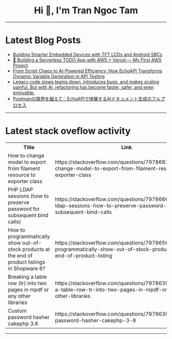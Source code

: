 <h1 align="center">Hi 👋, I'm Tran Ngoc Tam</h1>

---

# Latest Blog Posts 
<!-- BLOG-POST-LIST:START -->
- [Building Smarter Embedded Devices with TFT LCDs and Android SBCs](https://dev.to/lauraaa/building-smarter-embedded-devices-with-tft-lcds-and-android-sbcs-25ke)
- [🚀 Building a Serverless TODO App with AWS + Vercel — My First AWS Project](https://dev.to/balaji_sivakumar_e7a4b07a/building-a-serverless-todo-app-with-aws-vercel-my-first-aws-project-1h1m)
- [From Script Chaos to AI-Powered Efficiency: How EchoAPI Transforms Dynamic Variable Generation in API Testing](https://dev.to/eleanor_fairfax_5ce95399d/from-script-chaos-to-ai-powered-efficiency-how-echoapi-transforms-dynamic-variable-generation-in-37k4)
- [Legacy code slows teams down, introduces bugs, and makes scaling painful. But with AI, refactoring has become faster, safer, and even enjoyable.](https://dev.to/jaideepparashar/legacy-code-slows-teams-down-introduces-bugs-and-makes-scaling-painful-but-with-ai-refactoring-2i48)
- [Postmanの限界を越えて：EchoAPIで体験するAIドキュメント生成のフルプロセス](https://dev.to/waterlily_0f365e5fadded0f/postmannoxian-jie-woyue-eteechoapideti-yan-suruaidokiyumentosheng-cheng-nohurupurosesu-284g)
<!-- BLOG-POST-LIST:END -->

---

# Latest stack oveflow activity
<table>
  <tr><th>Title</th><th>Link</th></tr>
  <!-- STACKOVERFLOW:START --><tr><td>How to change model to export from filament resource to exporter class</td><td>https://stackoverflow.com/questions/79786876/how-to-change-model-to-export-from-filament-resource-to-exporter-class</td></tr><tr><td>PHP LDAP sessions &lpar;how to preserve password for subsequent bind calls&rpar;</td><td>https://stackoverflow.com/questions/79786661/php-ldap-sessions-how-to-preserve-password-for-subsequent-bind-calls</td></tr><tr><td>How to programmatically show out-of-stock products at the end of product listings in Shopware 6?</td><td>https://stackoverflow.com/questions/79786565/how-to-programmatically-show-out-of-stock-products-at-the-end-of-product-listing</td></tr><tr><td>Breaking a table row &lpar;tr&rpar; into two pages in mpdf or any other libraries</td><td>https://stackoverflow.com/questions/79786395/breaking-a-table-row-tr-into-two-pages-in-mpdf-or-any-other-libraries</td></tr><tr><td>Custom password hasher cakephp 3.8</td><td>https://stackoverflow.com/questions/79786392/custom-password-hasher-cakephp-3-8</td></tr><!-- STACKOVERFLOW:END -->
</table>

---


